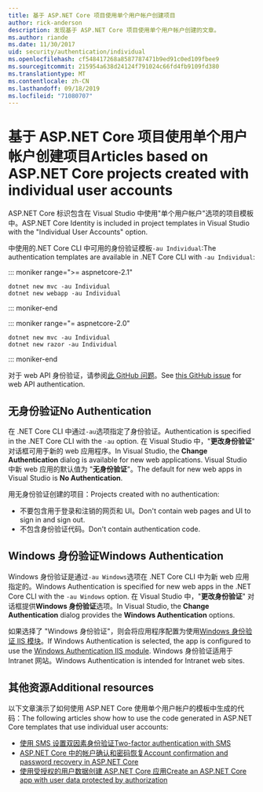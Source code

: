 ```yaml
---
title: 基于 ASP.NET Core 项目使用单个用户帐户创建项目
author: rick-anderson
description: 发现基于 ASP.NET Core 项目使用单个用户帐户创建的文章。
ms.author: riande
ms.date: 11/30/2017
uid: security/authentication/individual
ms.openlocfilehash: cf548417268a8587787471b9ed91c0ed109fbee9
ms.sourcegitcommit: 215954a638d24124f791024c66fd4fb9109fd380
ms.translationtype: MT
ms.contentlocale: zh-CN
ms.lasthandoff: 09/18/2019
ms.locfileid: "71080707"
---
```

# <a name="articles-based-on-aspnet-core-projects-created-with-individual-user-accounts"></a><span data-ttu-id="a9c69-103">基于 ASP.NET Core 项目使用单个用户帐户创建项目</span><span class="sxs-lookup"><span data-stu-id="a9c69-103">Articles based on ASP.NET Core projects created with individual user accounts</span></span>

<span data-ttu-id="a9c69-104">ASP.NET Core 标识包含在 Visual Studio 中使用"单个用户帐户"选项的项目模板中。</span><span class="sxs-lookup"><span data-stu-id="a9c69-104">ASP.NET Core Identity is included in project templates in Visual Studio with the "Individual User Accounts" option.</span></span>

<span data-ttu-id="a9c69-105">中使用的.NET Core CLI 中可用的身份验证模板`-au Individual`:</span><span class="sxs-lookup"><span data-stu-id="a9c69-105">The authentication templates are available in .NET Core CLI with `-au Individual`:</span></span>

::: moniker range=">= aspnetcore-2.1"

```dotnetcli
dotnet new mvc -au Individual
dotnet new webapp -au Individual
```

::: moniker-end

::: moniker range="= aspnetcore-2.0"

```dotnetcli
dotnet new mvc -au Individual
dotnet new razor -au Individual
```

::: moniker-end

<span data-ttu-id="a9c69-106">对于 web API 身份验证，请参阅[此 GitHub 问题](https://github.com/aspnet/AspNetCore/issues/5833)。</span><span class="sxs-lookup"><span data-stu-id="a9c69-106">See [this GitHub issue](https://github.com/aspnet/AspNetCore/issues/5833) for web API authentication.</span></span>

<a name="no"></a>

## <a name="no-authentication"></a><span data-ttu-id="a9c69-107">无身份验证</span><span class="sxs-lookup"><span data-stu-id="a9c69-107">No Authentication</span></span>

<span data-ttu-id="a9c69-108">在 .NET Core CLI 中通过`-au`选项指定了身份验证。</span><span class="sxs-lookup"><span data-stu-id="a9c69-108">Authentication is specified in the .NET Core CLI with the `-au` option.</span></span> <span data-ttu-id="a9c69-109">在 Visual Studio 中，"**更改身份验证**" 对话框可用于新的 web 应用程序。</span><span class="sxs-lookup"><span data-stu-id="a9c69-109">In Visual Studio, the **Change Authentication** dialog is available for new web applications.</span></span> <span data-ttu-id="a9c69-110">Visual Studio 中新 web 应用的默认值为 "**无身份验证**"。</span><span class="sxs-lookup"><span data-stu-id="a9c69-110">The default for new web apps in Visual Studio is **No Authentication**.</span></span>

<span data-ttu-id="a9c69-111">用无身份验证创建的项目：</span><span class="sxs-lookup"><span data-stu-id="a9c69-111">Projects created with no authentication:</span></span>

* <span data-ttu-id="a9c69-112">不要包含用于登录和注销的网页和 UI。</span><span class="sxs-lookup"><span data-stu-id="a9c69-112">Don't contain web pages and UI to sign in and sign out.</span></span>
* <span data-ttu-id="a9c69-113">不包含身份验证代码。</span><span class="sxs-lookup"><span data-stu-id="a9c69-113">Don't contain authentication code.</span></span>

<a name="win"></a>

## <a name="windows-authentication"></a><span data-ttu-id="a9c69-114">Windows 身份验证</span><span class="sxs-lookup"><span data-stu-id="a9c69-114">Windows Authentication</span></span>

<span data-ttu-id="a9c69-115">Windows 身份验证是通过`-au Windows`选项在 .NET Core CLI 中为新 web 应用指定的。</span><span class="sxs-lookup"><span data-stu-id="a9c69-115">Windows Authentication is specified for new web apps in the .NET Core CLI with the `-au Windows` option.</span></span> <span data-ttu-id="a9c69-116">在 Visual Studio 中，"**更改身份验证**" 对话框提供**Windows 身份验证**选项。</span><span class="sxs-lookup"><span data-stu-id="a9c69-116">In Visual Studio, the **Change Authentication** dialog provides the **Windows Authentication** options.</span></span>

<span data-ttu-id="a9c69-117">如果选择了 "Windows 身份验证"，则会将应用程序配置为使用[Windows 身份验证 IIS 模块](xref:host-and-deploy/iis/modules)。</span><span class="sxs-lookup"><span data-stu-id="a9c69-117">If Windows Authentication is selected, the app is configured to use the [Windows Authentication IIS module](xref:host-and-deploy/iis/modules).</span></span> <span data-ttu-id="a9c69-118">Windows 身份验证适用于 Intranet 网站。</span><span class="sxs-lookup"><span data-stu-id="a9c69-118">Windows Authentication is intended for Intranet web sites.</span></span>

## <a name="additional-resources"></a><span data-ttu-id="a9c69-119">其他资源</span><span class="sxs-lookup"><span data-stu-id="a9c69-119">Additional resources</span></span>

<span data-ttu-id="a9c69-120">以下文章演示了如何使用 ASP.NET Core 使用单个用户帐户的模板中生成的代码：</span><span class="sxs-lookup"><span data-stu-id="a9c69-120">The following articles show how to use the code generated in ASP.NET Core templates that use individual user accounts:</span></span>

* [<span data-ttu-id="a9c69-121">使用 SMS 设置双因素身份验证</span><span class="sxs-lookup"><span data-stu-id="a9c69-121">Two-factor authentication with SMS</span></span>](xref:security/authentication/2fa)
* [<span data-ttu-id="a9c69-122">ASP.NET Core 中的帐户确认和密码恢复</span><span class="sxs-lookup"><span data-stu-id="a9c69-122">Account confirmation and password recovery in ASP.NET Core</span></span>](xref:security/authentication/accconfirm)
* [<span data-ttu-id="a9c69-123">使用受授权的用户数据创建 ASP.NET Core 应用</span><span class="sxs-lookup"><span data-stu-id="a9c69-123">Create an ASP.NET Core app with user data protected by authorization</span></span>](xref:security/authorization/secure-data)
